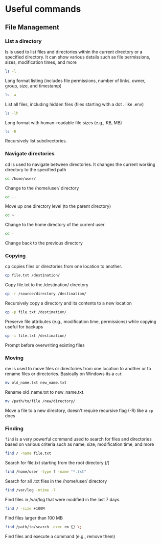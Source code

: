 # Useful commands

## File Management



### List a directory 

ls is used to list files and directories within the current directory or a specified directory. It can show various details such as file permissions, sizes, modification times, and more

```bash 
ls -l
```
Long format listing (includes file permissions, number of links, owner, group, size, and timestamp)

```bash
ls -a
```
List all files, including hidden files (files starting with a dot . like .env)

```bash 
ls -lh
```
Long format with human-readable file sizes (e.g., KB, MB)

```bash 
ls -R
```
Recursively list subdirectories.

### Navigate directories 

cd is used to navigate between directories. It changes the current working directory to the specified path

```bash
cd /home/user/
```
Change to the /home/user/ directory

```bash
cd ..
```
Move up one directory level (to the parent directory)


```bash
cd ~
```
Change to the home directory of the current user

```bash
cd -
```
Change back to the previous directory

### Copying 

cp copies files or directories from one location to another.

```bash
cp file.txt /destination/
```
Copy file.txt to the /destination/ directory

```bash
cp -r /source/directory /destination/
```
Recursively copy a directory and its contents to a new location

```bash
cp -p file.txt /destination/
```
Preserve file attributes (e.g., modification time, permissions) while copying useful for backups

```bash
cp -i file.txt /destination/
```
Prompt before overwriting existing files

### Moving

mv is used to move files or directories from one location to another or to rename files or directories. Basically on Windows its a `cut`

```bash 
mv old_name.txt new_name.txt
``` 
Rename old_name.txt to new_name.txt.

```bash 
mv /path/to/file /new/directory/
```
Move a file to a new directory, doesn't require recursive flag (-R) like a `cp` does

### Finding

`find` is a very powerful command used to search for files and directories based on various criteria such as name, size, modification time, and more

```bash 
find / -name file.txt
```
Search for file.txt starting from the root directory (/)

```bash 
find /home/user -type f -name "*.txt"
```
Search for all .txt files in the /home/user/ directory

```bash
find /var/log -mtime -7
```
Find files in /var/log that were modified in the last 7 days

```bash
find / -size +100M
```
Find files larger than 100 MB

```bash
find /path/to/search -exec rm {} \;
```
Find files and execute a command (e.g., remove them)